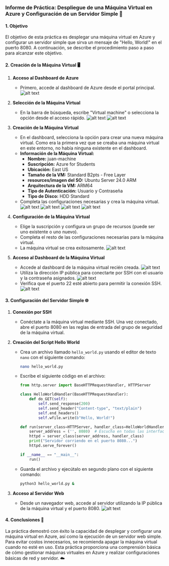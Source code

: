 ### Informe de Práctica: Despliegue de una Máquina Virtual en Azure y Configuración de un Servidor Simple 🚀

#### 1. Objetivo

El objetivo de esta práctica es desplegar una máquina virtual en Azure y configurar un servidor simple que sirva un mensaje de "Hello, World!" en el puerto 8080. A continuación, se describe el procedimiento paso a paso para alcanzar este objetivo.

#### 2. Creación de la Máquina Virtual 🖥️

1. **Acceso al Dashboard de Azure**
   - Primero, accede al dashboard de Azure desde el portal principal.
   ![alt text](resources/image.png)

2. **Selección de la Máquina Virtual**
   - En la barra de búsqueda, escribe "Virtual machine" o selecciona la opción desde el acceso rápido.
   ![alt text](resources/image-1.png)
   ![alt text](resources/image-2.png)

3. **Creación de la Máquina Virtual**
   - En el dashboard, selecciona la opción para crear una nueva máquina virtual. Como era la primera vez que se creaba una máquina virtual en este entorno, no había ninguna existente en el dashboard.
   - **Información de la Máquina Virtual:**
     - **Nombre:** juan-machine
     - **Suscripción:** Azure for Students
     - **Ubicación:** East US
     - **Tamaño de la VM:** Standard B2pts - Free Layer
     - **resources/imagen del SO:** Ubuntu Server 24.0 ARM
     - **Arquitectura de la VM:** ARM64
     - **Tipo de Autenticación:** Usuario y Contraseña
     - **Tipo de Disco:** HDD Standard
   - Completa las configuraciones necesarias y crea la máquina virtual.
   ![alt text](resources/image-3.png)
   ![alt text](resources/image-4.png)
   ![alt text](resources/image-5.png)
   ![alt text](resources/image-6.png)

4. **Configuración de la Máquina Virtual**
   - Elige la suscripción y configura un grupo de recursos (puede ser uno existente o uno nuevo).
   - Completa el resto de las configuraciones necesarias para la máquina virtual.
   - La máquina virtual se crea exitosamente.
   ![alt text](resources/image-7.png)

5. **Acceso al Dashboard de la Máquina Virtual**
   - Accede al dashboard de la máquina virtual recién creada.
   ![alt text](resources/image-8.png)
   - Utiliza la dirección IP pública para conectarte por SSH con el usuario y la contraseña asignados.
   ![alt text](resources/image-9.png)
   - Verifica que el puerto 22 esté abierto para permitir la conexión SSH.
   ![alt text](resources/image-10.png)

#### 3. Configuración del Servidor Simple 🌐

1. **Conexión por SSH**
   - Conéctate a la máquina virtual mediante SSH. Una vez conectado, abre el puerto 8080 en las reglas de entrada del grupo de seguridad de la máquina virtual.

2. **Creación del Script Hello World**
   - Crea un archivo llamado `hello_world.py` usando el editor de texto `nano` con el siguiente comando:
     ```bash
     nano hello_world.py
     ```
   - Escribe el siguiente código en el archivo:
     ```python
     from http.server import BaseHTTPRequestHandler, HTTPServer

     class HelloWorldHandler(BaseHTTPRequestHandler):
         def do_GET(self):
             self.send_response(200)
             self.send_header("Content-type", "text/plain")
             self.end_headers()
             self.wfile.write(b"Hello, World!")

     def run(server_class=HTTPServer, handler_class=HelloWorldHandler):
         server_address = ('', 8080)  # Escucha en todas las interfaces en el puerto 8080
         httpd = server_class(server_address, handler_class)
         print("Servidor corriendo en el puerto 8080...")
         httpd.serve_forever()

     if __name__ == "__main__":
         run()
     ```
   - Guarda el archivo y ejecútalo en segundo plano con el siguiente comando:
     ```bash
     python3 hello_world.py &
     ```

3. **Acceso al Servidor Web**
   - Desde un navegador web, accede al servidor utilizando la IP pública de la máquina virtual y el puerto 8080.
   ![alt text](resources/image-12.png)

#### 4. Conclusiones 🎉

La práctica demostró con éxito la capacidad de desplegar y configurar una máquina virtual en Azure, así como la ejecución de un servidor web simple. Para evitar costos innecesarios, se recomienda apagar la máquina virtual cuando no esté en uso. Esta práctica proporciona una comprensión básica de cómo gestionar máquinas virtuales en Azure y realizar configuraciones básicas de red y servidor. ☁️